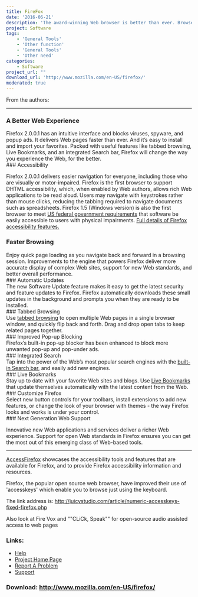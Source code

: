 ```yaml
---
title: FireFox
date: '2016-06-21'
description: 'The award-winning Web browser is better than ever. Browse the Web with confidence - Firefox protects you from viruses, spyware and pop-ups. Enjoy improvements to performance, ease of use and privacy. It\''s easy to import your favorites and settings and get started. Download Firefox now and get the most out of the Web.'
project: Software
tags:
    - 'General Tools'
    - 'Other function'
    - 'General Tools'
    - 'Other need'
categories:
    - Software
project_url: ""
download_url: 'http://www.mozilla.com/en-US/firefox/'
moderated: true
---
```

From the authors:  

--------------------

### A Better Web Experience

<div class="" id="" maincontent="" right="">Firefox 2.0.0.1 has an intuitive interface and blocks viruses, spyware, and popup ads. It delivers Web pages faster than ever. And it’s easy to install and import your favorites. Packed with useful features like tabbed browsing, Live Bookmarks, and an integrated Search bar, Firefox will change the way you experience the Web, for the better.  
  
</div>### Accessibility

Firefox 2.0.0.1 delivers easier navigation for everyone, including those who are visually or motor-impaired. Firefox is the first browser to support DHTML accessibility, which, when enabled by Web authors, allows rich Web applications to be read aloud. Users may navigate with keystrokes rather than mouse clicks, reducing the tabbing required to navigate documents such as spreadsheets. Firefox 1.5 (Windows version) is also the first browser to meet <a href="">US federal government requirements</a> that software be easily accessible to users with physical impairments. <a _self="" href="" target="">Full details of Firefox accessibility features.</a>

### Faster Browsing

<div class="" id="" maincontent="" right="">Enjoy quick page loading as you navigate back and forward in a browsing session. Improvements to the engine that powers Firefox deliver more accurate display of complex Web sites, support for new Web standards, and better overall performance.  
  
</div>### Automatic Updates

<div class="" id="" maincontent="" right="">The new Software Update feature makes it easy to get the latest security and feature updates to Firefox. Firefox automatically downloads these small updates in the background and prompts you when they are ready to be installed.  
  
</div>### Tabbed Browsing

<div class="" id="" maincontent="" right="">Use <a href="">tabbed browsing</a> to open multiple Web pages in a single browser window, and quickly flip back and forth. Drag and drop open tabs to keep related pages together.  
  
</div>### Improved Pop-up Blocking

<div class="" id="" maincontent="" right="">Firefox’s built-in pop-up blocker has been enhanced to block more unwanted pop-up and pop-under ads.  
  
</div>### Integrated Search

<div class="" id="" maincontent="" right="">Tap into the power of the Web’s most popular search engines with the <a href="">built-in Search bar</a>, and easily add new engines.  
  
</div>### Live Bookmarks

<div class="" id="" maincontent="" right="">Stay up to date with your favorite Web sites and blogs. Use <a href="">Live Bookmarks</a> that update themselves automatically with the latest content from the Web.  
  
</div>### Customize Firefox

<div class="" id="" maincontent="" right="">Select new button controls for your toolbars, install extensions to add new features, or change the look of your browser with themes - the way Firefox looks and works is under your control.  
  
</div>### Next Generation Web Support

Innovative new Web applications and services deliver a richer Web experience. Support for open Web standards in Firefox ensures you can get the most out of this emerging class of Web-based tools.

- - - - - -

<a _self="" href="" target="">AccessFirefox</a> showcases the accessibility tools and features that are available for Firefox, and to provide Firefox accessibility information and resources.

Firefox, the popular open source web browser, have improved their use of 'accesskeys' which enable you to browse just using the keyboard.

The link address is: <a href="">http://juicystudio.com/article/numeric-accesskeys-fixed-firefox.php</a>

<div id="" relateditems=""></div><div class="" discussion=""><form action="" application="" enctype="" method="" name="" post="" reply="">Also look at Fire Vox and ""CLiCk, Speak"" for open-source audio assisted access to web pages</form></div>

### Links:
- <a href="http://www.mozilla.org/support/firefox/">Help</a>
- <a href="http://www.mozilla.com/firefox/">Project Home Page</a>
- <a href="http://www.mozilla.org/bugs/">Report A Problem</a>
- <a href="http://forums.mozillazine.org/viewforum.php?f=38">Support</a>

### Download: http://www.mozilla.com/en-US/firefox/ 